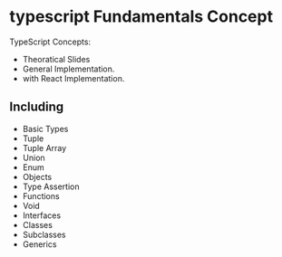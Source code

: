 # typescript Fundamentals Concept

TypeScript Concepts: 

- Theoratical Slides
- General Implementation.
- with React Implementation.

## Including

- Basic Types
- Tuple
- Tuple Array
- Union
- Enum
- Objects
- Type Assertion
- Functions
- Void
- Interfaces
- Classes
- Subclasses
- Generics
